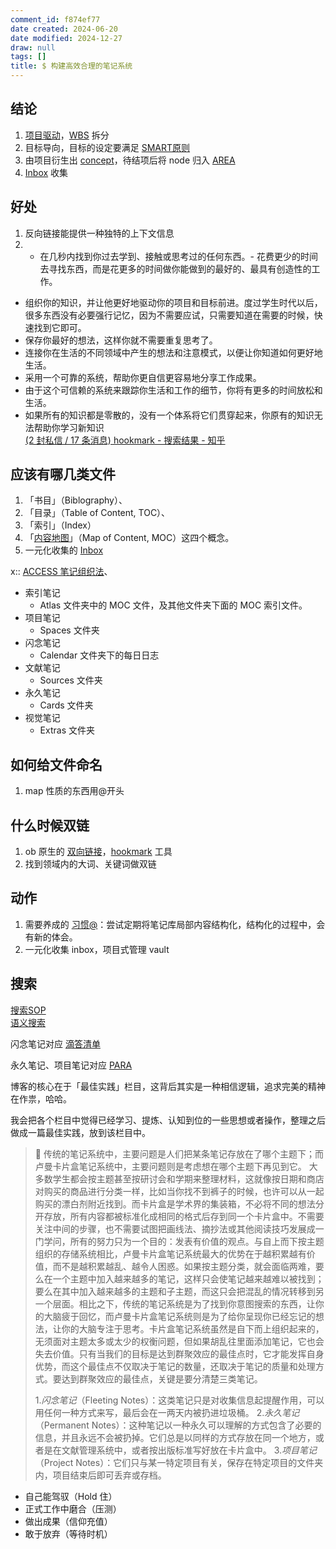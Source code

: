 ```yaml
---
comment_id: f874ef77
date created: 2024-06-20
date modified: 2024-12-27
draw: null
tags: []
title: $ 构建高效合理的笔记系统
---
```

## 结论

1. [项目驱动](项目驱动.md)，[WBS](WBS.md) 拆分
2. 目标导向，目标的设定要满足 [SMART原则](SMART原则.md)
3. 由项目衍生出 [concept](2%20第二大脑/2%20飞轮/3%20项目系统/笔记系统/concept.md)，待结项后将 node 归入 [AREA](AREA)
4. [Inbox](Inbox.md) 收集

## 好处

 1. 反向链接能提供一种独特的上下文信息
 2. - 在几秒内找到你过去学到、接触或思考过的任何东西。- 花费更少的时间去寻找东西，而是花更多的时间做你能做到的最好的、最具有创造性的工作。
- 组织你的知识，并让他更好地驱动你的项目和目标前进。度过学生时代以后，很多东西没有必要强行记忆，因为不需要应试，只需要知道在需要的时候，快速找到它即可。
- 保存你最好的想法，这样你就不需要重复思考了。
- 连接你在生活的不同领域中产生的想法和注意模式，以便让你知道如何更好地生活。
- 采用一个可靠的系统，帮助你更自信更容易地分享工作成果。
- 由于这个可信赖的系统来跟踪你生活和工作的细节，你将有更多的时间放松和生活。
- 如果所有的知识都是零散的，没有一个体系将它们贯穿起来，你原有的知识无法帮助你学习新知识  
[(2 封私信 / 17 条消息) hookmark - 搜索结果 - 知乎](https://www.zhihu.com/search?type=content&q=hookmark)

## 应该有哪几类文件

1. 「书目」（Biblography）、
2. 「目录」（Table of Content, TOC）、
3. 「索引」（Index）
4. 「[内容地图](内容地图)」（Map of Content, MOC）这四个概念。
5. 一元化收集的 [Inbox](Inbox.md)

x:: [ACCESS 笔记组织法](ACCESS%20笔记组织法)、

- 索引笔记
	- Atlas 文件夹中的 MOC 文件，及其他文件夹下面的 MOC 索引文件。
- 项目笔记
	- Spaces 文件夹
- 闪念笔记
	- Calendar 文件夹下的每日日志
- 文献笔记
	- Sources 文件夹
- 永久笔记
	- Cards 文件夹
- 视觉笔记
	- Extras 文件夹
	

## 如何给文件命名

1. map 性质的东西用@开头

## 什么时候双链

1. ob 原生的 [双向链接](双向链接.md)，[hookmark](hookmark.md) 工具
2. 找到领域内的大词、关键词做双链

## 动作

1. 需要养成的 [习惯@](习惯@.md)：尝试定期将笔记库局部内容结构化，结构化的过程中，会有新的体会。
2. 一元化收集 inbox，项目式管理 vault

## 搜索

[搜索SOP](搜索SOP.md)  
[语义搜索](2%20第二大脑/1%20宇宙概念树/形式科学、数学科学/CS/人工智能/大模型/语义搜索.md)

闪念笔记对应 [滴答清单](滴答清单.md)

永久笔记、项目笔记对应 [PARA](2%20第二大脑/2%20沉淀/个人信息管理系统/PARA)

<!-- more -->

博客的核心在于「最佳实践」栏目，这背后其实是一种相信逻辑，追求完美的精神在作祟，哈哈。

我会把各个栏目中觉得已经学习、提炼、认知到位的一些思想或者操作，整理之后做成一篇最佳实践，放到该栏目中。

> 📌 传统的笔记系统中，主要问题是人们把某条笔记存放在了哪个主题下；而卢曼卡片盒笔记系统中，主要问题则是考虑想在哪个主题下再见到它。
> 大多数学生都会按主题甚至按研讨会和学期来整理材料，这就像按日期和商店对购买的商品进行分类一样，比如当你找不到裤子的时候，也许可以从一起购买的漂白剂附近找到。而卡片盒是学术界的集装箱，不必将不同的想法分开存放，所有内容都被标准化成相同的格式后存到同一个卡片盒中。不需要关注中间的步骤，也不需要试图把画线法、摘抄法或其他阅读技巧发展成一门学问，所有的努力只为一个目的：发表有价值的观点。与自上而下按主题组织的存储系统相比，卢曼卡片盒笔记系统最大的优势在于越积累越有价值，而不是越积累越乱、越令人困惑。如果按主题分类，就会面临两难，要么在一个主题中加入越来越多的笔记，这样只会使笔记越来越难以被找到；要么在其中加入越来越多的主题和子主题，而这只会把混乱的情况转移到另一个层面。相比之下，传统的笔记系统是为了找到你意图搜索的东西，让你的大脑疲于回忆，而卢曼卡片盒笔记系统则是为了给你呈现你已经忘记的想法，让你的大脑专注于思考。卡片盒笔记系统虽然是自下而上组织起来的，无须面对主题太多或太少的权衡问题，但如果胡乱往里面添加笔记，它也会失去价值。只有当我们的目标是达到群聚效应的最佳点时，它才能发挥自身优势，而这个最佳点不仅取决于笔记的数量，还取决于笔记的质量和处理方式。要达到群聚效应的最佳点，关键是要分清楚三类笔记。
>
> 1.*闪念笔记*（Fleeting Notes）：这类笔记只是对收集信息起提醒作用，可以用任何一种方式来写，最后会在一两天内被扔进垃圾桶。
> 2.*永久笔记*（Permanent Notes）：这种笔记以一种永久可以理解的方式包含了必要的信息，并且永远不会被扔掉。它们总是以同样的方式存放在同一个地方，或者是在文献管理系统中，或者按出版标准写好放在卡片盒中。
> 3.*项目笔记*（Project Notes）：它们只与某一特定项目有关，保存在特定项目的文件夹内，项目结束后即可丢弃或存档。

- 自己能驾驭（Hold 住）
- 正式工作中磨合（压测）
- 做出成果（信仰充值）
- 敢于放弃（等待时机）
